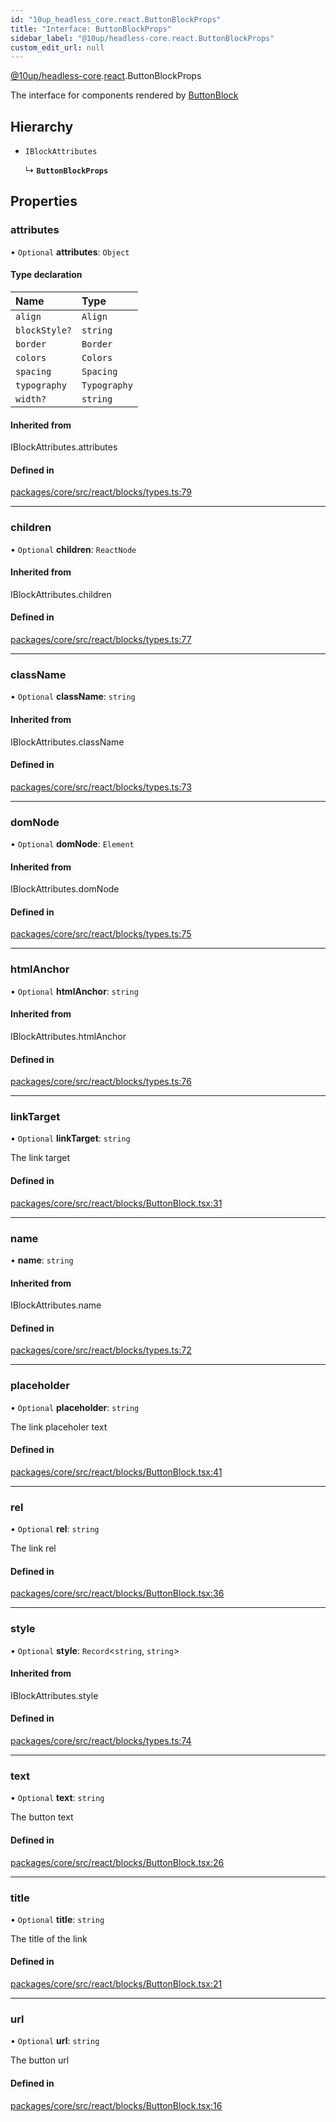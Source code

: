 ```yaml
---
id: "10up_headless_core.react.ButtonBlockProps"
title: "Interface: ButtonBlockProps"
sidebar_label: "@10up/headless-core.react.ButtonBlockProps"
custom_edit_url: null
---
```


[@10up/headless-core](../modules/10up_headless_core.md).[react](../namespaces/10up_headless_core.react.md).ButtonBlockProps

The interface for components rendered by [ButtonBlock](../namespaces/10up_headless_core.react.md#buttonblock)

## Hierarchy

- `IBlockAttributes`

  ↳ **`ButtonBlockProps`**

## Properties

### attributes

• `Optional` **attributes**: `Object`

#### Type declaration

| Name | Type |
| :------ | :------ |
| `align` | `Align` |
| `blockStyle?` | `string` |
| `border` | `Border` |
| `colors` | `Colors` |
| `spacing` | `Spacing` |
| `typography` | `Typography` |
| `width?` | `string` |

#### Inherited from

IBlockAttributes.attributes

#### Defined in

[packages/core/src/react/blocks/types.ts:79](https://github.com/10up/headless/blob/2a6e2a0/packages/core/src/react/blocks/types.ts#L79)

___

### children

• `Optional` **children**: `ReactNode`

#### Inherited from

IBlockAttributes.children

#### Defined in

[packages/core/src/react/blocks/types.ts:77](https://github.com/10up/headless/blob/2a6e2a0/packages/core/src/react/blocks/types.ts#L77)

___

### className

• `Optional` **className**: `string`

#### Inherited from

IBlockAttributes.className

#### Defined in

[packages/core/src/react/blocks/types.ts:73](https://github.com/10up/headless/blob/2a6e2a0/packages/core/src/react/blocks/types.ts#L73)

___

### domNode

• `Optional` **domNode**: `Element`

#### Inherited from

IBlockAttributes.domNode

#### Defined in

[packages/core/src/react/blocks/types.ts:75](https://github.com/10up/headless/blob/2a6e2a0/packages/core/src/react/blocks/types.ts#L75)

___

### htmlAnchor

• `Optional` **htmlAnchor**: `string`

#### Inherited from

IBlockAttributes.htmlAnchor

#### Defined in

[packages/core/src/react/blocks/types.ts:76](https://github.com/10up/headless/blob/2a6e2a0/packages/core/src/react/blocks/types.ts#L76)

___

### linkTarget

• `Optional` **linkTarget**: `string`

The link target

#### Defined in

[packages/core/src/react/blocks/ButtonBlock.tsx:31](https://github.com/10up/headless/blob/2a6e2a0/packages/core/src/react/blocks/ButtonBlock.tsx#L31)

___

### name

• **name**: `string`

#### Inherited from

IBlockAttributes.name

#### Defined in

[packages/core/src/react/blocks/types.ts:72](https://github.com/10up/headless/blob/2a6e2a0/packages/core/src/react/blocks/types.ts#L72)

___

### placeholder

• `Optional` **placeholder**: `string`

The link placeholer text

#### Defined in

[packages/core/src/react/blocks/ButtonBlock.tsx:41](https://github.com/10up/headless/blob/2a6e2a0/packages/core/src/react/blocks/ButtonBlock.tsx#L41)

___

### rel

• `Optional` **rel**: `string`

The link rel

#### Defined in

[packages/core/src/react/blocks/ButtonBlock.tsx:36](https://github.com/10up/headless/blob/2a6e2a0/packages/core/src/react/blocks/ButtonBlock.tsx#L36)

___

### style

• `Optional` **style**: `Record`<`string`, `string`\>

#### Inherited from

IBlockAttributes.style

#### Defined in

[packages/core/src/react/blocks/types.ts:74](https://github.com/10up/headless/blob/2a6e2a0/packages/core/src/react/blocks/types.ts#L74)

___

### text

• `Optional` **text**: `string`

The button text

#### Defined in

[packages/core/src/react/blocks/ButtonBlock.tsx:26](https://github.com/10up/headless/blob/2a6e2a0/packages/core/src/react/blocks/ButtonBlock.tsx#L26)

___

### title

• `Optional` **title**: `string`

The title of the link

#### Defined in

[packages/core/src/react/blocks/ButtonBlock.tsx:21](https://github.com/10up/headless/blob/2a6e2a0/packages/core/src/react/blocks/ButtonBlock.tsx#L21)

___

### url

• `Optional` **url**: `string`

The button url

#### Defined in

[packages/core/src/react/blocks/ButtonBlock.tsx:16](https://github.com/10up/headless/blob/2a6e2a0/packages/core/src/react/blocks/ButtonBlock.tsx#L16)
